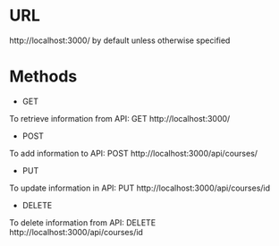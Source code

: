 # URL

http://localhost:3000/ by default unless otherwise specified

# Methods

- GET

To retrieve information from API: GET http://localhost:3000/

- POST

To add information to API: POST http://localhost:3000/api/courses/

- PUT

To update information in API: PUT http://localhost:3000/api/courses/id

- DELETE

To delete information from API: DELETE http://localhost:3000/api/courses/id